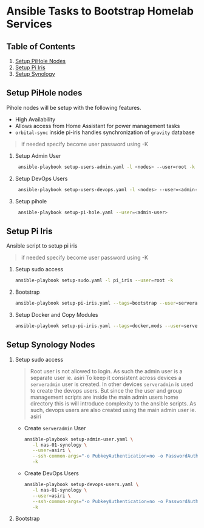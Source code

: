 # Ansible Tasks to Bootstrap Homelab Services

## Table of Contents

1. [Setup PiHole Nodes](#setup-pihole-nodes)
2. [Setup Pi Iris](#setup-pi-iris)
3. [Setup Synology](#setup-synology-nodes)

## Setup PiHole nodes

Pihole nodes will be setup with the following features.

- High Availability
- Allows access from Home Assistant for power management tasks
- `orbital-sync` inside pi-iris handles synchronization of `gravity` database

> if needed specify become user password using -K


1. Setup Admin User

   ```sh
    ansible-playbook setup-users-admin.yaml -l <nodes> --user=root -k
   ```

2. Setup DevOps Users

   ```sh
    ansible-playbook setup-users-devops.yaml -l <nodes> --user=<admin-user> -K
   ```

3. Setup pihole

   ```sh
    ansible-playbook setup-pi-hole.yaml --user=<admin-user>
   ```

## Setup Pi Iris

Ansible script to setup pi iris

> if needed specify become user password using -K

1. Setup sudo access

   ```sh
   ansible-playbook setup-sudo.yaml -l pi_iris --user=root -k
   ```

2. Bootstrap

   ```sh
   ansible-playbook setup-pi-iris.yaml --tags=bootstrap --user=serveradmin
   ```

3. Setup Docker and Copy Modules

   ```sh
   ansible-playbook setup-pi-iris.yaml --tags=docker,mods --user=serveradmin
   ```

## Setup Synology Nodes

1. Setup sudo access

   > Root user is not allowed to login. As such the admin user is a separate user ie. asiri
   > To keep it consistent across devices a ``serveradmin`` user is created. 
   > In other devices ``serveradmin`` is used to create the devops users. But since the the user and group management scripts are inside the main admin users home directory this is will introduce complexity to the ansible scripts. 
   > As such, devops users are also created using the main admin user ie. asiri

   - Create ``serveradmin`` User

      ```sh
      ansible-playbook setup-admin-user.yaml \
         -l nas-01-synology \
         --user=asiri \
         --ssh-common-args="-o PubkeyAuthentication=no -o PasswordAuthentication=yes -o PreferredAuthentications=password" \
         -k
      ```

   - Create DevOps Users

      ```sh
      ansible-playbook setup-devops-users.yaml \
         -l nas-01-synology \
         --user=asiri \
         --ssh-common-args="-o PubkeyAuthentication=no -o PasswordAuthentication=yes -o PreferredAuthentications=password" \
         -k
      ```


2. Bootstrap

